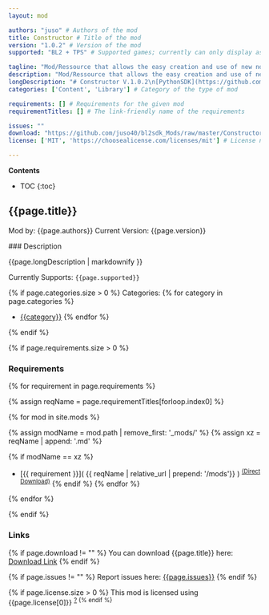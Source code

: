 ```yaml
---
layout: mod

authors: "juso" # Authors of the mod
title: Constructor # Title of the mod
version: "1.0.2" # Version of the mod
supported: "BL2 + TPS" # Supported games; currently can only display as "BL2", "BL2 + TPS", or "TPS"

tagline: "Mod/Ressource that allows the easy creation and use of new non replacing Objects." # A short description of the mod itself.
description: "Mod/Ressource that allows the easy creation and use of new non replacing Objects." # This is set in order to keep the SEO proper
longDescription: "# Constructor V.1.0.2\n[PythonSDK](https://github.com/bl-sdk/PythonSDK) Mod/Ressource that allows the easy creation and use of new non replacing Objects.\n\n## Installation\n1. Download and install [PythonSDK](https://github.com/bl-sdk/PythonSDK)  \n2. Download this mod by downloading the provided `.zip`  \n3. Extract the `.zip` archive into the `/Binaries/Win32/Mods` directory of your game.\n4. To enable the mod go start the game, go to `Mods` menu and press `Enter` on the `Constructor`  \n\n## Installing constructor addons/Non replacing mods\nSimply place the provided files/folders anywhere inside `/Binaries/Win32/Mods/Constructor`.  \nThe names of the files do not really matter, as most mods will add new objects, so they won't overwrite each other and\nshouldn't cause any compatibility issues.  \nIf you do care about load order, the files will be loaded in alphabetical order of their respective directory.\n\n## Using normal text mods alongside of the Constructor\nAs always, use BLCMM to configure your mods and decrease compatibility issues. \nAfter you are done in BLCMM make sure the files extension is `.blcm` and then place the file inside of the `Constructor` directory.  \nIt's basically the same as with constructor addons/Non replacing mods. Load order of the `.blcm` files is again, alphabetically.\nThe `.blcm` mods will then automatically be merged and enabled. \n\n## FAQ\n- Can I use gibbeds Save editor to acquire new objects? \n  - No, all your items will be stored in a `.json` file instead of the `.sav` file the game uses. You can open this `.json` with any text editor and simply give yourself any item you want, but you will need to know the parts object name.\n- Do I need all DLCs to use this mod?\n  - No, you only need the base game. But if you plan on using an addon that uses an DLC item as its base, then you will ofc need the DLC to use this new item.\n- Why does my game crash when I throw a grenade?\n  - This is related to multiple objects having the same name. So you either have a duplicate copy of an addon inside the Constructor directory or one of the addons you use has a bug/duplicate entry.\n- Does this work in coop?\n  - No.\n\n## Getting Addons\n- [Borderlands 2 Reloaded](https://www.nexusmods.com/borderlands2/mods/272) \n adds 20+ new items to the base game, all of which can be farmed from specific sources. Planning on overhauling parts of the vanilla game later on, just wanting to get a beta out. -Created By: SteveKiller568  \n - [TPS Lasers in BL2](https://www.nexusmods.com/borderlands2/mods/281)\n attempts to recreate the Laser weapon category from The Pre-Sequel in BL2.   \n - [MoxxiCard](https://github.com/zondaken/bl2-mods/tree/main/sdk-mods/MoxxiCard)\n   is a simple QoL mod which adds card information to the card about the life steal amount.  \n--------------------------------\n*If you've created a Repo or mod page with your creations message me, and I'll happily add it to this list :)*\n\n### Contact me\n- Discord `juso#6352`\n- Discord servers that can help you:\n  - [Borderlands 2 Modding](https://discord.gg/DK74kjy)\n  - [BL: Exodus](https://discord.gg/tdK5MGK)\n  " # Description of what the mod can do
categories: ['Content', 'Library'] # Category of the type of mod

requirements: [] # Requirements for the given mod
requirementTitles: [] # The link-friendly name of the requirements

issues: ""
download: "https://github.com/juso40/bl2sdk_Mods/raw/master/Constructor/Constructor.zip"
license: ['MIT', 'https://choosealicense.com/licenses/mit'] # License name, link about the license from https://choosealicense.com/

---
```

**Contents**
* TOC
{:toc}

## {{page.title}}

Mod by: {{page.authors}}
Current Version: {{page.version}}

<p></p>
### Description

{{page.longDescription | markdownify }}

Currently Supports: `{{page.supported}}`

{% if page.categories.size > 0 %}
Categories:
{% for category in page.categories %}
  * [{{category}}](/types/{{category}})
{% endfor %}
<p></p>
{% endif %}

{% if page.requirements.size > 0 %}
### Requirements

{% for requirement in page.requirements %}

{% assign reqName = page.requirementTitles[forloop.index0] %}

{% for mod in site.mods %}

{% assign modName = mod.path | remove_first: '_mods/' %}
{% assign xz = reqName | append: '.md' %}

{% if modName == xz %}
* [{{ requirement }}]( {{ reqName | relative_url | prepend: '/mods'}} ) <sup>[(Direct Download)]({{mod.download}})</sup>
{% endif %}
{% endfor %}

{% endfor %}
<p></p>
{% endif %}

### Links

{% if page.download != "" %}
You can download {{page.title}} here: [Download Link]({{page.download}})
{% endif %}

{% if page.issues != "" %}
Report issues here: [{{page.issues}}]({{page.issues}})
{% endif %}

{% if page.license.size > 0 %}
This mod is licensed using {{page.license[0]}} <sup>[?]({{page.license[1]}})
{% endif %}
